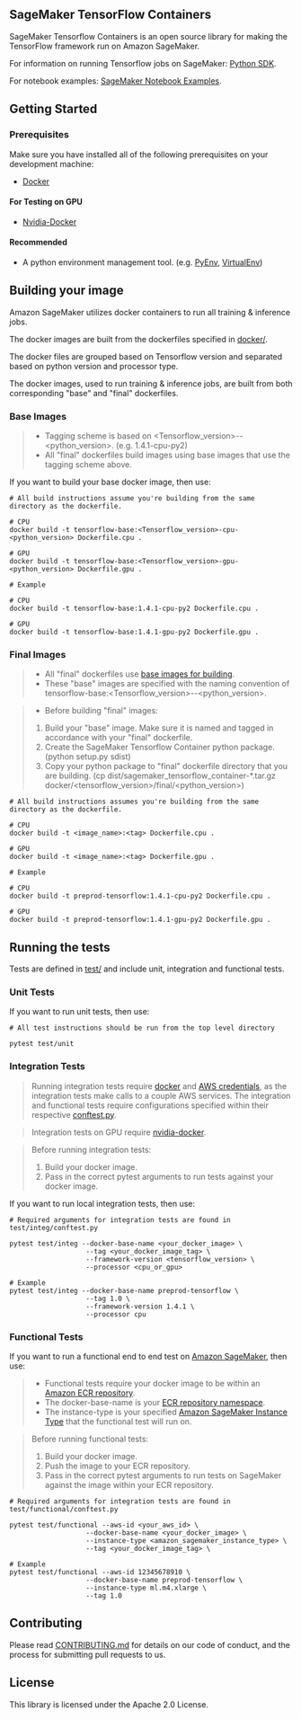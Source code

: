 ## SageMaker TensorFlow Containers

SageMaker Tensorflow Containers is an open source library for making the TensorFlow framework run on Amazon SageMaker.

For information on running Tensorflow jobs on SageMaker: [Python SDK](https://github.com/aws/sagemaker-python-sdk).

For notebook examples: [SageMaker Notebook Examples](https://github.com/awslabs/amazon-sagemaker-examples).

## Getting Started
### Prerequisites

Make sure you have installed all of the following prerequisites on your development machine:
* [Docker](https://www.docker.com/)

#### For Testing on GPU
* [Nvidia-Docker](https://github.com/NVIDIA/nvidia-docker)

#### Recommended
* A python environment management tool. (e.g. [PyEnv](https://github.com/pyenv/pyenv), [VirtualEnv](https://virtualenv.pypa.io/en/stable/))

## Building your image
Amazon SageMaker utilizes docker containers to run all training & inference jobs.

The docker images are built from the dockerfiles specified in [docker/](https://github.com/aws/sagemaker-tensorflow-containers/tree/master/docker).

The docker files are grouped based on Tensorflow version and separated based on python version and processor type.

The docker images, used to run training & inference jobs, are built from both corresponding "base" and "final" dockerfiles.

### Base Images
> * Tagging scheme is based on <Tensorflow_version>-<processor>-<python_version>. (e.g. 1.4.1-cpu-py2)
> * All "final" dockerfiles build images using base images that use the tagging scheme above.

If you want to build your base docker image, then use:
```
# All build instructions assume you're building from the same directory as the dockerfile.

# CPU
docker build -t tensorflow-base:<Tensorflow_version>-cpu-<python_version> Dockerfile.cpu .

# GPU
docker build -t tensorflow-base:<Tensorflow_version>-gpu-<python_version> Dockerfile.gpu .
```

```
# Example

# CPU
docker build -t tensorflow-base:1.4.1-cpu-py2 Dockerfile.cpu .

# GPU
docker build -t tensorflow-base:1.4.1-gpu-py2 Dockerfile.gpu .
```
### Final Images
> * All "final" dockerfiles use [base images for building](https://github.com/aws/sagemaker-tensorflow-containers/blob/master/docker/1.4.1/final/py2/Dockerfile.cpu#L2).
> * These "base" images are specified with the naming convention of tensorflow-base:<Tensorflow_version>-<processor>-<python_version>.

> * Before building "final" images:
> 1. Build your "base" image. Make sure it is named and tagged in accordance with your "final" dockerfile.
> 2. Create the SageMaker Tensorflow Container python package. (python setup.py sdist)
> 3. Copy your python package to "final" dockerfile directory that you are building. (cp dist/sagemaker_tensorflow_container-*.tar.gz docker/<tensorflow_version>/final/<python_version>)
```
# All build instructions assumes you're building from the same directory as the dockerfile.

# CPU
docker build -t <image_name>:<tag> Dockerfile.cpu .

# GPU
docker build -t <image_name>:<tag> Dockerfile.gpu .
```

```
# Example

# CPU
docker build -t preprod-tensorflow:1.4.1-cpu-py2 Dockerfile.cpu .

# GPU
docker build -t preprod-tensorflow:1.4.1-gpu-py2 Dockerfile.gpu .
```
## Running the tests
Tests are defined in [test/](https://github.com/aws/sagemaker-tensorflow-containers/tree/master/test) and include unit, integration and functional tests.

### Unit Tests
If you want to run unit tests, then use:
```
# All test instructions should be run from the top level directory

pytest test/unit
```

### Integration Tests
> Running integration tests require [docker](https://www.docker.com/) and [AWS credentials](https://docs.aws.amazon.com/sdk-for-java/v1/developer-guide/setup-credentials.html), as the integration tests make calls to a couple AWS services.
The integration and functional tests require configurations specified within their respective [conftest.py](https://github.com/aws/sagemaker-tensorflow-containers/blob/master/test/integ/conftest.py).

> Integration tests on GPU require [nvidia-docker](https://github.com/NVIDIA/nvidia-docker).

> Before running integration tests:
> 1. Build your docker image.
> 2. Pass in the correct pytest arguments to run tests against your docker image.

If you want to run local integration tests, then use:
```
# Required arguments for integration tests are found in test/integ/conftest.py

pytest test/integ --docker-base-name <your_docker_image> \
                   --tag <your_docker_image_tag> \
                   --framework-version <tensorflow_version> \
                   --processor <cpu_or_gpu>
```

```
# Example
pytest test/integ --docker-base-name preprod-tensorflow \
                   --tag 1.0 \
                   --framework-version 1.4.1 \
                   --processor cpu
```

### Functional Tests
If you want to run a functional end to end test on [Amazon SageMaker](https://aws.amazon.com/sagemaker/), then use:

> * Functional tests require your docker image to be within an [Amazon ECR repository]().
> * The docker-base-name is your [ECR repository namespace](https://docs.aws.amazon.com/AmazonECR/latest/userguide/Repositories.html).
> * The instance-type is your specified [Amazon SageMaker Instance Type](https://aws.amazon.com/sagemaker/pricing/instance-types/) that the functional test will run on.

> Before running functional tests:
> 1. Build your docker image.
> 2. Push the image to your ECR repository.
> 3. Pass in the correct pytest arguments to run tests on SageMaker against the image within your ECR repository.

```
# Required arguments for integration tests are found in test/functional/conftest.py

pytest test/functional --aws-id <your_aws_id> \
                   --docker-base-name <your_docker_image> \
                   --instance-type <amazon_sagemaker_instance_type> \
                   --tag <your_docker_image_tag> \
```

```
# Example
pytest test/functional --aws-id 12345678910 \
                   --docker-base-name preprod-tensorflow \
                   --instance-type ml.m4.xlarge \
                   --tag 1.0
```

## Contributing

Please read [CONTRIBUTING.md](https://github.com/aws/sagemaker-tensorflow-containers/blob/master/CONTRIBUTING.md) for details on our code of conduct, and the process for submitting pull requests to us.

## License

This library is licensed under the Apache 2.0 License.
